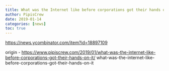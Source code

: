 ```yaml
---
title: What was the Internet like before corporations got their hands on it?
author: PipisCrew
date: 2019-01-14
categories: [news]
toc: true
---
```


https://news.ycombinator.com/item?id=18897109

origin - https://www.pipiscrew.com/2019/01/what-was-the-internet-like-before-corporations-got-their-hands-on-it/ what-was-the-internet-like-before-corporations-got-their-hands-on-it